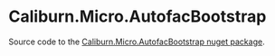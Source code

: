 Caliburn.Micro.AutofacBootstrap
======================
                       
Source code to the [Caliburn.Micro.AutofacBootstrap nuget package](http://nuget.org/List/Packages/Caliburn.Micro.AutofacBootstrap).
